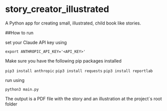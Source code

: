 # story_creator_illustrated
A Python app for creating small, illustrated, child book like stories.

##How to run

set your Claude API key using

`export ANTHROPIC_API_KEY='<API_KEY>'`

Make sure you have the following pip packages installed

`pip3 install anthropic`
`pip3 install requests`
`pip3 install reportlab`

run using

`python3 main.py`

The output is a PDF file with the story and an illustration at the project`s root folder

